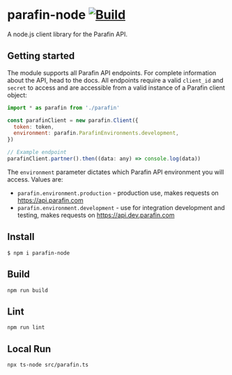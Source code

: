 # parafin-node [![Build](https://github.com/buildparafin/parafin-node/actions/workflows/build.yml/badge.svg)](https://github.com/buildparafin/parafin-node/actions/workflows/build.yml)

A node.js client library for the Parafin API.

## Getting started

The module supports all Parafin API endpoints.  For complete information about the API, head
to the docs. All endpoints require a valid `client_id` and `secret` to access and are 
accessible from a valid instance of a Parafin client object:

```javascript
import * as parafin from './parafin'

const parafinClient = new parafin.Client({
  token: token,
  environment: parafin.ParafinEnvironments.development,
})

// Example endpoint
parafinClient.partner().then((data: any) => console.log(data))
```

The `environment` parameter dictates which Parafin API environment you will access. Values are:
- `parafin.environment.production` - production use, makes requests on https://api.parafin.com
- `parafin.environment.development` - use for integration development and testing, makes requests on https://api.dev.parafin.com

## Install

```console
$ npm i parafin-node
```

## Build

```console
npm run build
```

## Lint

```console
npm run lint
```

## Local Run

```console
npx ts-node src/parafin.ts
```
